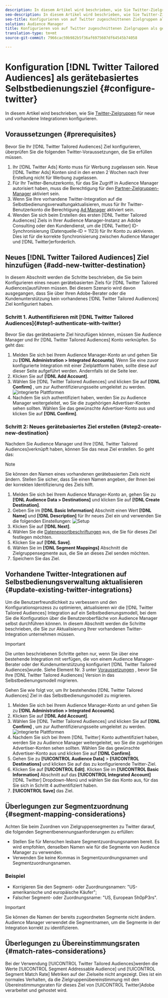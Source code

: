 ```yaml
---
description: In diesem Artikel wird beschrieben, wie Sie Twitter-Zielgruppen für neue und vorhandene Integrationen konfigurieren.
seo-description: In diesem Artikel wird beschrieben, wie Sie Twitter-Zielgruppen für neue und vorhandene Integrationen konfigurieren.
seo-title: Konfigurieren von auf Twitter zugeschnittenen Zielgruppen als gerätebasiertes Selbstbedienungsziel
solution: Audience Manager
title: Konfigurieren von auf Twitter zugeschnittenen Zielgruppen als gerätebasiertes Selbstbedienungsziel
translation-type: tm+mt
source-git-commit: 7966cac59b982b5f36af6975607df64545b74058

---
```



# Konfiguration [!DNL Twitter Tailored Audiences] als gerätebasiertes Selbstbedienungsziel {#configure-twitter}

In diesem Artikel wird beschrieben, wie Sie [Twitter-Zielgruppen](https://business.twitter.com/en/targeting/tailored-audiences.html) für neue und vorhandene Integrationen konfigurieren.

## Voraussetzungen {#prerequisites}

Bevor Sie Ihr [!DNL Twitter Tailored Audiences] Ziel konfigurieren, überprüfen Sie die folgenden Twitter-Voraussetzungen, die Sie erfüllen müssen.

1. Ihr [!DNL Twitter Ads] Konto muss für Werbung zugelassen sein. Neue [!DNL Twitter Ads] Konten sind in den ersten 2 Wochen nach ihrer Erstellung nicht für Werbung zugelassen.
1. Für Ihr Twitter-Benutzerkonto, für das Sie Zugriff in Audience Manager autorisiert haben, muss die Berechtigung für den [Partner-Zielgruppen-Manager](https://business.twitter.com/en/help/troubleshooting/multi-user-login-faq.html#accesslevels) aktiviert sein.
1. Wenn Sie Ihre vorhandene Twitter-Integration auf die Selbstbedienungsverwaltung[](#update-existing-twitter-integrations)aktualisieren, muss für Ihr Twitter-Benutzerkonto die Berechtigung [Ad Manager](https://business.twitter.com/en/help/troubleshooting/multi-user-login-faq.html#accesslevels) aktiviert sein.
1. Wenden Sie sich beim Erstellen des ersten [!DNL Twitter Tailored Audiences] Ziels in Ihrer Audience Manager-Instanz an Adobe Consulting oder den Kundendienst, um die [!DNL Twitter] ID-Synchronisierung (Datenquelle-ID = 1123) für Ihr Konto zu aktivieren. Dies ist für die korrekte Synchronisierung zwischen Audience Manager und [!DNL Twitter]erforderlich.

## Neues [!DNL Twitter Tailored Audiences] Ziel hinzufügen {#add-new-twitter-destination}

In diesem Abschnitt werden die Schritte beschrieben, die Sie beim Konfigurieren eines neuen gerätebasierten Ziels für [!DNL Twitter Tailored Audiences]ausführen müssen. Bei diesem Szenario wird davon ausgegangen, dass Sie über Ihren Adobe-Berater oder die Kundenunterstützung kein vorhandenes [!DNL Twitter Tailored Audiences] Ziel konfiguriert haben.

### Schritt 1. Authentifizieren mit [!DNL Twitter Tailored Audiences]{#step1-authenticate-with-twitter}

Bevor Sie das gerätebasierte Ziel hinzufügen können, müssen Sie Audience Manager und Ihr [!DNL Twitter Tailored Audiences] Konto verknüpfen. So geht das:

1. Melden Sie sich bei Ihrem Audience Manager-Konto an und gehen Sie zu **[!DNL Administration > Integrated Accounts]**. Wenn Sie eine zuvor konfigurierte Integration mit einer Zielplattform haben, sollte diese auf dieser Seite aufgeführt werden. Andernfalls ist die Seite leer.
1. Klicken Sie auf **[!DNL Add Account]**.
1. Wählen Sie [!DNL Twitter Tailored Audiences] und klicken Sie auf **[!DNL Confirm]** , um zur Authentifizierungsseite umgeleitet zu werden.                     ![integrierte Plattformen](assets/dbd-integrated-platforms.png)
1. Nachdem Sie sich authentifiziert haben, werden Sie zu Audience Manager weitergeleitet, wo Sie die zugehörigen Advertiser-Konten sehen sollten. Wählen Sie das gewünschte Advertiser-Konto aus und klicken Sie auf **[!DNL Confirm]**.

### Schritt 2: Neues gerätebasiertes Ziel erstellen {#step2-create-new-destination}

Nachdem Sie Audience Manager und Ihre [!DNL Twitter Tailored Audiences]verknüpft haben, können Sie das neue Ziel erstellen. So geht das:

>[!NOTE]
>
>Sie können den Namen eines vorhandenen gerätebasierten Ziels nicht ändern. Stellen Sie sicher, dass Sie einen Namen angeben, der Ihnen bei der korrekten Identifizierung des Ziels hilft.

1. Melden Sie sich bei Ihrem Audience Manager-Konto an, gehen Sie zu **[!DNL Audience Data > Destinations]** und klicken Sie auf **[!DNL Create Destination]**.
1. Geben Sie im **[!DNL Basic Information]** Abschnitt einen Wert **[!DNL Name]** und **[!DNL Description]** für Ihr neues Ziel ein und verwenden Sie die folgenden Einstellungen: ![Setup](assets/dbd-new-basic.png)
1. Klicken Sie auf **[!DNL Next]**.
1. Wählen Sie die [Datenexportbeschriftungen](/help/using/features/data-export-controls.md#controls-labels) aus, die Sie für dieses Ziel festlegen möchten.
1. Klicken Sie auf **[!DNL Save]**.
1. Wählen Sie im **[!DNL Segment Mappings]** Abschnitt die Zielgruppensegmente aus, die Sie an dieses Ziel senden möchten.
1. Speichern Sie das Ziel.

## Vorhandene Twitter-Integrationen auf Selbstbedienungsverwaltung aktualisieren {#update-existing-twitter-integrations}

Um die Benutzerfreundlichkeit zu verbessern und den Konfigurationsprozess zu optimieren, aktualisieren wir die [!DNL Twitter Tailored Audiences] Integration auf ein Selbstbedienungsmodell, bei dem Sie die Konfiguration über die Benutzeroberfläche von Audience Manager selbst durchführen können. In diesem Abschnitt werden die Schritte beschrieben, die Sie zur Aktualisierung Ihrer vorhandenen Twitter-Integration unternehmen müssen.

>[!IMPORTANT]
>
>Die unten beschriebenen Schritte gelten nur, wenn Sie über eine bestehende Integration mit verfügen, die von einem Audience Manager-Berater oder der Kundenunterstützung konfiguriert [!DNL Twitter Tailored Audiences]wurde.
> Siehe Element Nr. 3 unter [Voraussetzungen](#prerequisites) , bevor Sie Ihre [!DNL Twitter Tailored Audiences] Version in das Selbstbedienungsmodell migrieren.

Gehen Sie wie folgt vor, um Ihr bestehendes [!DNL Twitter Tailored Audiences] Ziel in das Selbstbedienungsmodell zu migrieren.

1. Melden Sie sich bei Ihrem Audience Manager-Konto an und gehen Sie zu **[!DNL Administration > Integrated Accounts]**.
1. Klicken Sie auf **[!DNL Add Account]**.
1. Wählen Sie [!DNL Twitter Tailored Audiences] und klicken Sie auf **[!DNL Confirm]** , um zur Authentifizierungsseite umgeleitet zu werden. ![integrierte Plattformen](assets/dbd-integrated-platforms.png)
1. Nachdem Sie sich bei Ihrem [!DNL Twitter] Konto authentifiziert haben, werden Sie zu Audience Manager weitergeleitet, wo Sie die zugehörigen Advertiser-Konten sehen sollten. Wählen Sie das gewünschte Advertiser-Konto aus und klicken Sie auf **[!DNL Confirm]**.
1. Gehen Sie zu **[!UICONTROL Audience Data]** &gt; **[!UICONTROL Destinations]** und klicken Sie auf das zu konfigurierende Twitter-Ziel.
1. Klicken Sie auf **[!UICONTROL Edit]**. Klicken Sie im **[!UICONTROL Basic Information]** Abschnitt auf das **[!UICONTROL Integrated Account]** [!DNL Twitter] Dropdown-Menü und wählen Sie das Konto aus, für das Sie sich in Schritt 4 authentifiziert haben.
1. **[!UICONTROL Save]** das Ziel.

<!-- ## Validating the Migration to Self-Service Administration {#migration-validation}

The complete migration of existing [!DNL Twitter] integrations to self-service administration can take up to 7 days. Once the migration is complete, Audience Manager shows you a notification in the UI.

You will also see a new set of audiences in your [!DNL Twitter] account, with their names prefixed by [[!DNL Adobe DMP Audience]]. Please allow up to 7 days for the audience population to be completely backfilled. Once the migration is complete, you should use these new audiences instead of the old ones. -->

## Überlegungen zur Segmentzuordnung {#segment-mapping-considerations}

Achten Sie beim Zuordnen von Zielgruppensegmenten zu Twitter darauf, die folgenden Segmentbenennungsanforderungen zu erfüllen:

* Stellen Sie für Menschen lesbare Segmentzuordnungsnamen bereit. Es wird empfohlen, denselben Namen wie für die Segmente von Audience Manager zu verwenden.
* Verwenden Sie keine Kommas in Segmentzuordnungsnamen und Segmentzuordnungsnamen.

### Beispiel 

* Korrigieren Sie den Segment- oder Zuordnungsnamen: "US-amerikanische und europäische Käufer";
* Falscher Segment- oder Zuordnungsname: "US, European 5h0pP3rs".

>[!IMPORTANT]
>
>Sie können die Namen der bereits zugeordneten Segmente nicht ändern. Audience Manager verwendet die Segmentnamen, um die Segmente in der Integration korrekt zu identifizieren.

## Überlegungen zu Übereinstimmungsraten {#match-rates-considerations}

Bei der Verwendung [!UICONTROL Twitter Tailored Audiences]werden die Werte [!UICONTROL Segment Addressable Audience] und [!UICONTROL Segment Match Rate] Metriken auf der Zielseite nicht angezeigt. Dies ist ein normales Verhalten, da die Zielgruppenübereinstimmung mit den Übereinstimmungsraten für dieses Ziel von [!UICONTROL Twitter]Adobe verarbeitet und gehostet wird.
